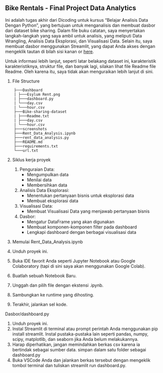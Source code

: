 ## Bike Rentals - Final Project Data Analytics 
Ini adalah tugas akhir dari Dicoding untuk kursus “Belajar Analisis Data Dengan Python”, yang bertujuan untuk menganalisis dan membuat dasbor dari dataset bike sharing. Dalam file buku catatan, saya menyertakan langkah-langkah yang saya ambil untuk analisis, yang meliputi Data Wrangling, Analisis Data Eksplorasi, dan Visualisasi Data. Selain itu, saya membuat dasbor menggunakan Streamlit, yang dapat Anda akses dengan mengeklik tautan di bilah sisi kanan or [here]((https://rental-bike-analysis-bwarzxylrupjtwvk9mfmou.streamlit.app/)).

Untuk informasi lebih lanjut, seperti latar belakang dataset ini, karakteristik
karakteristiknya, struktur file, dan banyak lagi, silakan lihat file Readme
file Readme. Oleh karena itu, saya tidak akan menguraikan lebih lanjut di sini.

1. File Structure
```
    ├───Dashboard
    | ├───Esylum Rent.png
    | ├───dashboard.py
    | └───day.csv
    | └───hour.csv
    ├───Bike-sharing-dataset
    | ├───Readme.txt
    | ├───day.csv
    | └───hour.csv
    ├───screenshots
    ├───Rent_Data_Analysis.ipynb
    ├───rent_data_analysis.py
    ├───README.md
    ├───requirements.txt
    └───url.txt
```

2. Siklus kerja proyek
    1. Penguraian Data:
        - Mengumpulkan data
        - Menilai data
        - Membersihkan data
    2. Analisis Data Eksplorasi:
        - Menentukan pertanyaan bisnis untuk eksplorasi data
        - Membuat eksplorasi data
    3. Visualisasi Data:
        - Membuat Visualisasi Data yang menjawab pertanyaan bisnis 
    4. Dasbor: 
        - Mengatur DataFrame yang akan digunakan
        - Membuat komponen-komponen filter pada dashboard 
        - Lengkapi dashboard dengan berbagai visualisasi data

3. Memulai
Rent_Data_Analysis.ipynb
 1. Unduh proyek ini.
 2. Buka IDE favorit Anda seperti Jupyter Notebook atau Google Colaboratory (tapi di sini saya akan menggunakan Google Colab). 
 3. Buatlah sebuah Notebook Baru.
 4. Unggah dan pilih file dengan ekstensi .ipynb.
 5. Sambungkan ke runtime yang dihosting.
 6. Terakhir, jalankan sel kode.

Dasbor/dashboard.py 
 1. Unduh proyek ini.
 2. Instal Streamlit di terminal atau prompt perintah Anda menggunakan pip install streamlit. Instal pustaka-pustaka lain seperti pandas, numpy, scipy,
matplotlib, dan seaborn jika Anda belum melakukannya.
 3. Harap diperhatikan, jangan memindahkan berkas csv karena ia bertindak sebagai sumber data. simpan dalam satu folder sebagai
dashboard.py
 4. Buka VSCode Anda dan jalankan berkas tersebut dengan mengeklik tombol
terminal dan tuliskan streamlit run dashboard.py.
